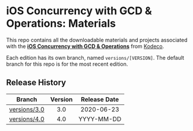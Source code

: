 # iOS Concurrency with GCD & Operations: Materials

This repo contains all the downloadable materials and projects associated with the **[iOS Concurrency with GCD & Operations](https://www.kodeco.com/library)** from [Kodeco](https://www.kodeco.com).

Each edition has its own branch, named `versions/[VERSION]`. The default branch for this repo is for the most recent edition.

## Release History

| Branch                                                                                   | Version | Release Date |
| ---------------------------------------------------------------------------------------- |:-------:|:------------:|
| [versions/3.0](https://github.com/kodecocodes/video-cgcdo-materials/tree/versions/3.0) | 3.0     | 2020-06-23   |
| [versions/4.0](https://github.com/kodecocodes/video-cgcdo-materials/tree/versions/4.0) | 4.0     | YYYY-MM-DD   |